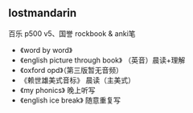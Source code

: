 ## lostmandarin


百乐 p500 v5、国誉 rockbook & anki笔

* 《word by word》
* 《english picture through book》 （英音）晨读+理解
* 《oxford opd》（第三版暂无音频）
* 《赖世雄美式音标》 晨读（主美式）
* 《my phonics》 晚上听写
* 《english ice break》 随意重复写






<!--  
…or create a new repository on the command line  
echo "# test" >> README.md  
git init  
git add README.md   
git commit -m "first commit"  
git remote add origin https://github.com/loremwalker/test.git  
git push -u origin master  
…or push an existing repository from the command line  
git remote add origin https://github.com/loremwalker/test.git  
git push -u origin master
-->
